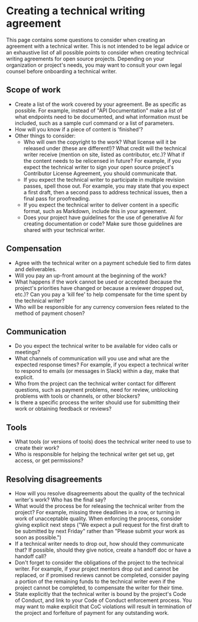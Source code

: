 # Creating a technical writing agreement

This page contains some questions to consider when creating an agreement with a
technical writer. This is not intended to be legal advice
or an exhaustive list of all possible points to consider when creating technical
writing agreements for open source projects. Depending on your organization or
project's needs, you may want to consult your own legal counsel before
onboarding a technical writer.

## Scope of work

* Create a list of the work covered by your agreement. Be as specific as
  possible. For example, instead of "API Documentation" make a list of what
  endpoints need to be documented, and what information must be included, such
  as a sample curl command or a list of parameters.
* How will you know if a piece of content is 'finished'?
* Other things to consider:
  * Who will own the copyright to the work? What license will it be released
    under (these are different!)? What credit will the technical writer receive
    (mention on site, listed as contributor, etc.)? What if the content needs to
    be relicensed in future? For example, if you expect the technical writer to
    sign your open source project's Contributor License Agreement, you should
    communicate that.
  * If you expect the technical writer to participate in multiple revision
    passes, spell those out. For example, you may state that you expect a first
    draft, then a second pass to address technical issues, then a final pass for
    proofreading.
  * If you expect the technical writer to deliver content in a specific format,
    such as Markdown, include this in your agreement.
  * Does your project have guidelines for the use of generative AI for creating
    documentation or code? Make sure those guidelines are shared with your
    technical writer.

## Compensation

* Agree with the technical writer on a payment schedule tied to firm dates and
  deliverables.
* Will you pay an up-front amount at the beginning of the work?
* What happens if the work cannot be used or accepted (because the project's
  priorities have changed or because a reviewer dropped out, etc.)? Can you pay
  a 'kill fee' to help compensate for the time spent by the technical writer?
* Who will be responsible for any currency conversion fees related to the method
  of payment chosen?

## Communication

* Do you expect the technical writer to be available for video calls or meetings?
* What channels of communication will you use and what are the expected response
  times? For example, if you expect a technical writer to respond to emails (or
  messages in Slack) within a day, make that explicit.
* Who from the project can the technical writer contact for different questions,
  such as payment problems, need for review, unblocking problems with tools or
  channels, or other blockers?
* Is there a specific process the writer should use for submitting their work or
  obtaining feedback or reviews?

## Tools

* What tools (or versions of tools) does the technical writer need to use to
  create their work?
* Who is responsible for helping the technical writer get set up, get access, or
  get permissions?

## Resolving disagreements

* How will you resolve disagreements about the quality of the technical writer's
  work? Who has the final say?
* What would the process be for releasing the technical writer from the project?
  For example, missing three deadlines in a row, or turning in work of
  unacceptable quality. When enforcing the process, consider giving explicit
  next steps ("We expect a pull request for the first draft to be submitted by
  next Friday" rather than "Please submit your work as soon as possible.")
* If a technical writer needs to drop out, how should they communicate that? If
  possible, should they give notice, create a handoff doc or have a handoff
  call?
* Don't forget to consider the obligations of the project to the technical
  writer. For example, if your project mentors drop out and cannot be replaced,
  or if promised reviews cannot be completed, consider paying a portion of the
  remaining funds to the technical writer even if the project cannot be
  completed, to compensate the writer for their time.
* State explicitly that the technical writer is bound by the project's Code of
  Conduct, and link to your Code of Conduct enforcement process. You may want to
  make explicit that CoC violations will result in termination of the project
  and forfeiture of payment for any outstanding work.